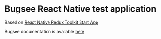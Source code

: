 # Bugsee React Native test application

Based on [React Native Redux Toolkit Start App](https://github.com/IronTony/react-native-redux-toolkit-starter-app)

Bugsee documentation is available [here](https://docs.bugsee.com/sdk/react_native/installation/)
